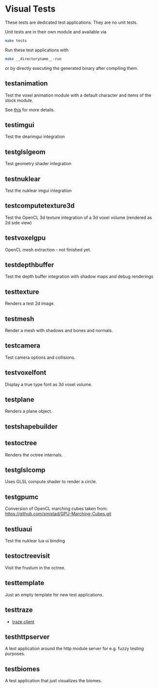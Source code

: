 # Visual Tests

These tests are dedicated test applications. They are no unit tests.

Unit tests are in their own module and available via

```bash
make tests
```

Run these test applications with

```bash
make __directoryname__-run
```

or by directly executing the generated binary after compiling them.

## testanimation

Test the voxel animation module with a default character and items of the stock module.

See [this](TestAnimation.md) for more details.

## testimgui

Test the dearimgui integration

## testglslgeom

Test geometry shader integration

## testnuklear

Test the nuklear imgui integration

## testcomputetexture3d

Test the OpenCL 3d texture integration of a 3d voxel volume (rendered as 2d side view)

## testvoxelgpu

OpenCL mesh extraction - not finished yet.

## testdepthbuffer

Test the depth buffer integration with shadow maps and debug renderings

## testtexture

Renders a test 2d image.

## testmesh

Render a mesh with shadows and bones and normals.

## testcamera

Test camera options and collisions.

## testvoxelfont

Display a true type font as 3d voxel volume.

## testplane

Renders a plane object.

## testshapebuilder

## testoctree

Renders the octree internals.

## testglslcomp

Uses GLSL compute shader to render a circle.

## testgpumc

Conversion of OpenCL marching cubes taken from: <https://github.com/smistad/GPU-Marching-Cubes.git>

## testluaui

Test the nuklear lua ui binding

## testoctreevisit

Visit the frustum in the octree.

## testtemplate

Just an empty template for new test applications.

## testtraze

* [traze client](Traze.md)

## testhttpserver

A test application around the http module server for e.g. fuzzy testing purposes.

## testbiomes

A test application that just visualizes the biomes.
